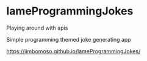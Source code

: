 # lameProgrammingJokes
Playing around with apis

Simple programming themed joke generating app 

https://jimbomoso.github.io/lameProgrammingJokes/